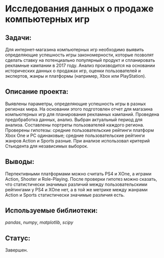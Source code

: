 # Исследования данных о продаже компьютерных игр

## Задачи:

Для интернет-магазина компьютерных игр необходимо выявить определяющие успешность игры закономерности, которые позволят сделать ставку на потенциально популярный продукт и спланировать рекламные кампании в 2017 году. 
Анализ производится на основании исторических данных о продажах игр, оценки пользователей и экспертов, жанры и платформы (например, Xbox или PlayStation).

## Описание проекта:

Выявлены параметры, определяющие успешность игры в разных регионах мира. На основании этого подготовлен отчет для магазина компьютерных игр для планирования рекламных кампаний. Проведена предобработка данных, анализ. Выбран актуальный период для анализа. Составлены портреты пользователей каждого региона. Проверены гипотезы: средние пользовательские рейтинги платформ Xbox One и PC одинаковые; средние пользовательские рейтинги жанров Action и Sports разные. При анализе использовал критерий Стьюдента для независимых выборок.

## Выводы:

Перпективными платформами можно считать PS4 и ХOne, а играми Action, Shooter и Role-Playing. После проверки гипотез можно сказать, что статистически значимых различий между пользовательскими рейтингами у PS4 и ХOne нет, а в той же метрике между жанрами Action и Sports статистически значимые различия есть.

## Используемые библиотеки:

*pandas*, *numpy*, *matplotlib*, *scipy*

## Статус:

Завершен.

